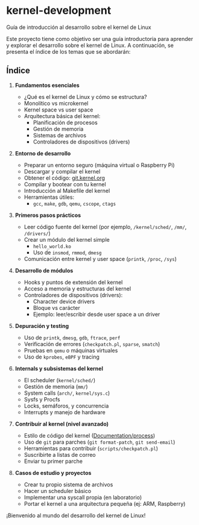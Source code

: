 # kernel-development
Guía de introducción al desarrollo sobre el kernel de Linux

Este proyecto tiene como objetivo ser una guía introductoria para aprender y explorar el desarrollo sobre el kernel de Linux. A continuación, se presenta el índice de los temas que se abordarán:

## Índice

1. **Fundamentos esenciales**  
   - ¿Qué es el kernel de Linux y cómo se estructura?  
   - Monolítico vs microkernel  
   - Kernel space vs user space  
   - Arquitectura básica del kernel:  
     - Planificación de procesos  
     - Gestión de memoria  
     - Sistemas de archivos  
     - Controladores de dispositivos (drivers)  

2. **Entorno de desarrollo**  
   - Preparar un entorno seguro (máquina virtual o Raspberry Pi)  
   - Descargar y compilar el kernel  
   - Obtener el código: [git.kernel.org](https://git.kernel.org)  
   - Compilar y bootear con tu kernel  
   - Introducción al Makefile del kernel  
   - Herramientas útiles:  
     - `gcc`, `make`, `gdb`, `qemu`, `cscope`, `ctags`  

3. **Primeros pasos prácticos**  
   - Leer código fuente del kernel (por ejemplo, `/kernel/sched/`, `/mm/`, `/drivers/`)  
   - Crear un módulo del kernel simple  
     - `hello_world.ko`  
     - Uso de `insmod`, `rmmod`, `dmesg`  
   - Comunicación entre kernel y user space (`printk`, `/proc`, `/sys`)  

4. **Desarrollo de módulos**  
   - Hooks y puntos de extensión del kernel  
   - Acceso a memoria y estructuras del kernel  
   - Controladores de dispositivos (drivers):  
     - Character device drivers  
     - Bloque vs carácter  
     - Ejemplo: leer/escribir desde user space a un driver  

5. **Depuración y testing**  
   - Uso de `printk`, `dmesg`, `gdb`, `ftrace`, `perf`  
   - Verificación de errores (`checkpatch.pl`, `sparse`, `smatch`)  
   - Pruebas en `qemu` o máquinas virtuales  
   - Uso de `kprobes`, `eBPF` y tracing  

6. **Internals y subsistemas del kernel**  
   - El scheduler (`kernel/sched/`)  
   - Gestión de memoria (`mm/`)  
   - System calls (`arch/`, `kernel/sys.c`)  
   - Sysfs y Procfs  
   - Locks, semáforos, y concurrencia  
   - Interrupts y manejo de hardware  

7. **Contribuir al kernel (nivel avanzado)**  
   - Estilo de código del kernel ([Documentation/process](https://www.kernel.org/doc/html/latest/process/index.html))  
   - Uso de `git` para parches (`git format-patch`, `git send-email`)  
   - Herramientas para contribuir (`scripts/checkpatch.pl`)  
   - Suscribirte a listas de correo  
   - Enviar tu primer parche  

8. **Casos de estudio y proyectos**  
   - Crear tu propio sistema de archivos  
   - Hacer un scheduler básico  
   - Implementar una syscall propia (en laboratorio)  
   - Portar el kernel a una arquitectura pequeña (ej: ARM, Raspberry)  

¡Bienvenido al mundo del desarrollo del kernel de Linux!
